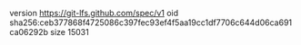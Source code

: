 version https://git-lfs.github.com/spec/v1
oid sha256:ceb377868f4725086c397fec93ef4f5aa19cc1df7706c644d06ca691ca06292b
size 15031
